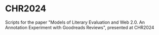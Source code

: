 # CHR2024
Scripts for the paper "Models of Literary Evaluation and Web 2.0. An Annotation Experiment with Goodreads Reviews", presented at CHR2024
